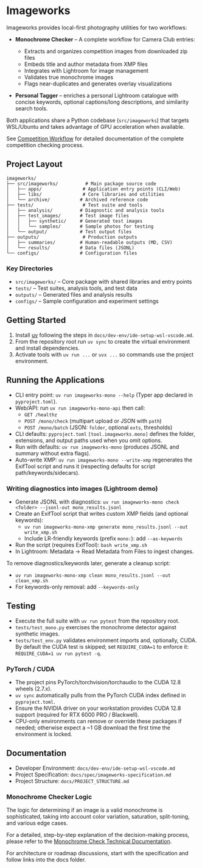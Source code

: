 # Imageworks

Imageworks provides local-first photography utilities for two workflows:

- **Monochrome Checker** – A complete workflow for Camera Club entries:
  - Extracts and organizes competition images from downloaded zip files
  - Embeds title and author metadata from XMP files
  - Integrates with Lightroom for image management
  - Validates true monochrome images
  - Flags near-duplicates and generates overlay visualizations

- **Personal Tagger** – enriches a personal Lightroom catalogue with concise keywords, optional captions/long descriptions, and similarity search tools.

Both applications share a Python codebase (`src/imageworks`) that targets WSL/Ubuntu and takes advantage of GPU acceleration when available.

See [Competition Workflow](docs/COMPETITION_WORKFLOW.md) for detailed documentation of the complete competition checking process.

## Project Layout

```
imageworks/
├── src/imageworks/          # Main package source code
│   ├── apps/               # Application entry points (CLI/Web)
│   ├── libs/               # Core libraries and utilities
│   └── archive/           # Archived reference code
├── tests/                  # Test suite and tools
│   ├── analysis/          # Diagnostic and analysis tools
│   ├── test_images/       # Test image files
│   │   ├── synthetic/     # Generated test images
│   │   └── samples/       # Sample photos for testing
│   └── output/            # Test output files
├── outputs/                # Production outputs
│   ├── summaries/         # Human-readable outputs (MD, CSV)
│   └── results/           # Data files (JSONL)
└── configs/               # Configuration files
```

### Key Directories

- `src/imageworks/` – Core package with shared libraries and entry points
- `tests/` – Test suites, analysis tools, and test data
- `outputs/` – Generated files and analysis results
- `configs/` – Sample configuration and experiment settings

## Getting Started
1. Install [uv](https://docs.astral.sh/uv/) following the steps in `docs/dev-env/ide-setup-wsl-vscode.md`.
2. From the repository root run `uv sync` to create the virtual environment and install dependencies.
3. Activate tools with `uv run ...` or `uvx ...` so commands use the project environment.

## Running the Applications
- CLI entry point: `uv run imageworks-mono --help` (Typer app declared in `pyproject.toml`).
- Web/API: run `uv run imageworks-mono-api` then call:
  - `GET /healthz`
  - `POST /mono/check` (multipart upload or JSON with `path`)
  - `POST /mono/batch` (JSON: `folder`, optional `exts`, thresholds)
- CLI defaults: `pyproject.toml` `[tool.imageworks.mono]` defines the folder, extensions, and output paths used when you omit options.
- Run with defaults: `uv run imageworks-mono` (produces JSONL and summary without extra flags).
- Auto-write XMP: `uv run imageworks-mono --write-xmp` regenerates the ExifTool script and runs it (respecting defaults for script path/keywords/sidecars).

### Writing diagnostics into images (Lightroom demo)
- Generate JSONL with diagnostics: `uv run imageworks-mono check <folder> --jsonl-out mono_results.jsonl`
- Create an ExifTool script that writes custom XMP fields (and optional keywords):
  - `uv run imageworks-mono-xmp generate mono_results.jsonl --out write_xmp.sh`
  - Include LR-friendly keywords (prefix `mono:`): add `--as-keywords`
- Run the script (requires ExifTool): `bash write_xmp.sh`
- In Lightroom: Metadata → Read Metadata from Files to ingest changes.

To remove diagnostics/keywords later, generate a cleanup script:
- `uv run imageworks-mono-xmp clean mono_results.jsonl --out clean_xmp.sh`
- For keywords-only removal: add `--keywords-only`

## Testing
- Execute the full suite with `uv run pytest` from the repository root.
- `tests/test_mono.py` exercises the monochrome detector against synthetic images.
- `tests/test_env.py` validates environment imports and, optionally, CUDA. By default the CUDA test is skipped; set `REQUIRE_CUDA=1` to enforce it: `REQUIRE_CUDA=1 uv run pytest -q`.

### PyTorch / CUDA
- The project pins PyTorch/torchvision/torchaudio to the CUDA 12.8 wheels (2.7.x).
- `uv sync` automatically pulls from the PyTorch CUDA index defined in `pyproject.toml`.
- Ensure the NVIDIA driver on your workstation provides CUDA 12.8 support (required for RTX 6000 PRO / Blackwell).
- CPU-only environments can remove or override these packages if needed; otherwise expect a ~1 GB download the first time the environment is locked.

## Documentation
- Developer Environment: `docs/dev-env/ide-setup-wsl-vscode.md`
- Project Specification: `docs/spec/imageworks-specification.md`
- Project Structure: `docs/PROJECT_STRUCTURE.md`

### Monochrome Checker Logic

The logic for determining if an image is a valid monochrome is sophisticated, taking into account color variation, saturation, split-toning, and various edge cases.

For a detailed, step-by-step explanation of the decision-making process, please refer to the [Monochrome Check Technical Documentation](./docs/monochrome-technical.md).

For architecture or roadmap discussions, start with the specification and follow links into the docs folder.
